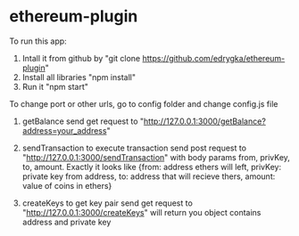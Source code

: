 # ethereum-plugin

To run this app:
 1) Intall it from github by "git clone https://github.com/edrygka/ethereum-plugin"
 2) Install all libraries "npm install"
 3) Run it "npm start"

To change port or other urls, go to config folder and change config.js file

1) getBalance
    send get request to "http://127.0.0.1:3000/getBalance?address=your_address" 

2) sendTransaction
    to execute transaction send post request to "http://127.0.0.1:3000/sendTransaction" with body params from, privKey, to, amount. Exactly it looks like {from: address ethers will left, privKey: private key from address, to: address that will recieve thers, amount: value of coins in ethers}

3) createKeys
    to get key pair send get request to "http://127.0.0.1:3000/createKeys" will return you object contains address and private key
